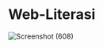 # Web-Literasi

![Screenshot (608)](https://github.com/user-attachments/assets/d2fe3402-45f5-4ad1-a4ac-d0796d2c0b9d)
